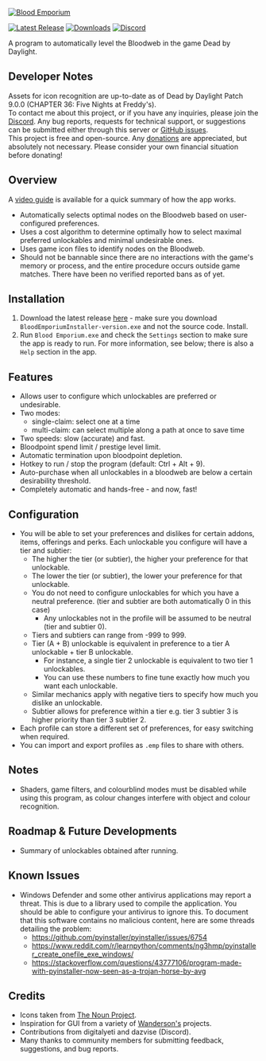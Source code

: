 [![Blood Emporium](assets/images/splash.png)](https://github.com/IIInitiationnn/BloodEmporium/releases/latest)

[![Latest Release](https://img.shields.io/github/v/release/IIInitiationnn/BloodEmporium?label=latest%20release)](https://github.com/IIInitiationnn/BloodEmporium/releases/latest)
[![Downloads](https://img.shields.io/github/downloads/IIInitiationnn/BloodEmporium/total)](https://github.com/IIInitiationnn/BloodEmporium/releases)
[![Discord](https://img.shields.io/discord/1016471051187802333?logo=discord&label=discord)](https://discord.gg/J4KCqJJuaM)

A program to automatically level the Bloodweb in the game Dead by Daylight.

## Developer Notes
Assets for icon recognition are up-to-date as of Dead by Daylight Patch 9.0.0 (CHAPTER 36: Five Nights at Freddy's).\
To contact me about this project, or if you have any inquiries, please join the [Discord](https://discord.gg/J4KCqJJuaM).
Any bug reports, requests for technical support, or suggestions can be submitted either through this server or
[GitHub issues](https://github.com/IIInitiationnn/BloodEmporium/issues).\
This project is free and open-source. Any [donations](https://www.paypal.me/IIInitiationnn) are appreciated,
but absolutely not necessary. Please consider your own financial situation before donating!

## Overview
A [video guide](https://www.youtube.com/watch?v=3GFwQaB06Ug) is available for a quick summary of how the app works.
- Automatically selects optimal nodes on the Bloodweb based on user-configured preferences.
- Uses a cost algorithm to determine optimally how to select maximal preferred unlockables and minimal undesirable ones.
- Uses game icon files to identify nodes on the Bloodweb.
- Should not be bannable since there are no interactions with the game's memory or process, and the entire procedure
  occurs outside game matches. There have been no verified reported bans as of yet.

## Installation
1. Download the latest release [here](https://github.com/IIInitiationnn/BloodEmporium/releases/latest) - make sure you
   download `BloodEmporiumInstaller-version.exe` and not the source code. Install.
2. Run `Blood Emporium.exe` and check the `Settings` section to make sure the app is ready to run. For more information,
   see below; there is also a `Help` section in the app.

## Features
- Allows user to configure which unlockables are preferred or undesirable.
- Two modes:
    - single-claim: select one at a time
    - multi-claim: can select multiple along a path at once to save time
- Two speeds: slow (accurate) and fast.
- Bloodpoint spend limit / prestige level limit.
- Automatic termination upon bloodpoint depletion.
- Hotkey to run / stop the program (default: Ctrl + Alt + 9).
- Auto-purchase when all unlockables in a bloodweb are below a certain desirability threshold.
- Completely automatic and hands-free - and now, fast!

## Configuration
- You will be able to set your preferences and dislikes for certain addons, items, offerings and perks. Each unlockable you configure will have a tier and subtier:
    - The higher the tier (or subtier), the higher your preference for that unlockable.
    - The lower the tier (or subtier), the lower your preference for that unlockable.
    - You do not need to configure unlockables for which you have a neutral preference.
      (tier and subtier are both automatically 0 in this case)
        - Any unlockables not in the profile will be assumed to be neutral (tier and subtier 0).
    - Tiers and subtiers can range from -999 to 999.
    - Tier (A + B) unlockable is equivalent in preference to a tier A unlockable + tier B unlockable.
        - For instance, a single tier 2 unlockable is equivalent to two tier 1 unlockables.
        - You can use these numbers to fine tune exactly how much you want each unlockable.
    - Similar mechanics apply with negative tiers to specify how much you dislike an unlockable.
    - Subtier allows for preference within a tier e.g. tier 3 subtier 3 is higher priority than tier 3 subtier 2.
- Each profile can store a different set of preferences, for easy switching when required.
- You can import and export profiles as `.emp` files to share with others.

## Notes
- Shaders, game filters, and colourblind modes must be disabled while using this program,
  as colour changes interfere with object and colour recognition.

## Roadmap & Future Developments
- Summary of unlockables obtained after running.

## Known Issues
- Windows Defender and some other antivirus applications may report a threat. This is due to a library used to
  compile the application. You should be able to configure your antivirus to ignore this.
  To document that this software contains no malicious content, here are some threads detailing the problem:
    - https://github.com/pyinstaller/pyinstaller/issues/6754
    - https://www.reddit.com/r/learnpython/comments/ng3hmp/pyinstaller_create_onefile_exe_windows/
    - https://stackoverflow.com/questions/43777106/program-made-with-pyinstaller-now-seen-as-a-trojan-horse-by-avg

## Credits
- Icons taken from [The Noun Project](https://thenounproject.com/).
- Inspiration for GUI from a variety of [Wanderson's](https://www.youtube.com/WandersonIsMe) projects.
- Contributions from digitalyeti and dazvise (Discord).
- Many thanks to community members for submitting feedback, suggestions, and bug reports.